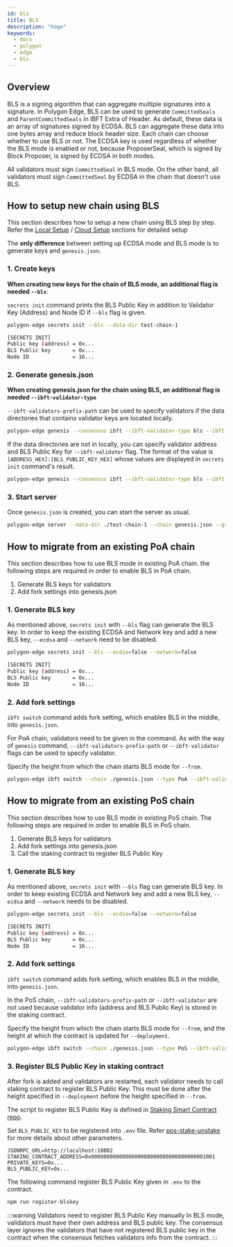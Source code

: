 ```yaml
---
id: bls
title: BLS
description: "hoge"
keywords:
  - docs
  - polygon
  - edge
  - bls
---
```


## Overview

BLS is a signing algorithm that can aggregate multiple signatures into a signature. In Polygon Edge, BLS can be used to generate `CommittedSeals` and `ParentCommittedSeals` in IBFT Extra of Header. As default, these data is an array of signatures signed by ECDSA. BLS can aggregate these data into one bytes array and reduce block header size. Each chain can choose whether to use BLS or not. The ECDSA key is used regardless of whether the BLS mode is enabled or not, because ProposerSeal, which is signed by Block Proposer, is signed by ECDSA in both modes.

All validators must sign `CommittedSeal` in BLS mode. On the other hand, all validators must sign `CommittedSeal` by ECDSA in the chain that doesn't use BLS.

## How to setup new chain using BLS

This section describes how to setup a new chain using BLS step by step.
Refer the [Local Setup](/docs/edge/get-started/set-up-ibft-locally)
/ [Cloud Setup](/docs/edge/get-started/set-up-ibft-on-the-cloud) sections for detailed setup

The **only difference** between setting up ECDSA mode and BLS mode is to generate keys and `genesis.json`.

### 1. Create keys

**When creating new keys for the chain of BLS mode, an additional flag is needed `--bls`**:

`secrets init` command prints the BLS Public Key in addition to Validator Key (Address) and Node ID if `--bls` flag is given.

```bash
polygon-edge secrets init --bls --data-dir test-chain-1

[SECRETS INIT]
Public key (address) = 0x...
BLS Public key       = 0x...
Node ID              = 16...
```

### 2. Generate genesis.json

**When creating genesis.json for the chain using BLS, an additional flag is needed `--ibft-validator-type`**

`--ibft-validators-prefix-path` can be used to specify validators if the data directories that contains validator keys are located locally.

```bash
polygon-edge genesis --consensus ibft --ibft-validator-type bls --ibft-validators-prefix-path test-chain- --bootnode /ip4/127.0.0.1/tcp/10001/p2p/[NODE_ID_1] 
```

If the data directories are not in locally, you can specify validator address and BLS Public Key for `--ibft-validator` flag. The format of the value is `[ADDRESS_HEX]:[BLS_PUBLIC_KEY_HEX]` whose values are displayed in `secrets init` command's result.

```bash
polygon-edge genesis --consensus ibft --ibft-validator-type bls --ibft-validator [VALIDATOR_ADDRESS]:[VALIDATOR_BLS_PUBLIC_KEY] test-chain- --bootnode /ip4/127.0.0.1/tcp/10001/p2p/[NODE_ID]
```

### 3. Start server

Once `genesis.json` is created, you can start the server as usual.

```bash
polygon-edge server --data-dir ./test-chain-1 --chain genesis.json --grpc-address :10000 --libp2p :10001 --jsonrpc :10002 --seal
```

## How to migrate from an existing PoA chain

This section describes how to use BLS mode in existing PoA chain.
the following steps are required in order to enable BLS in PoA chain.

1. Generate BLS keys for validators
2. Add fork settings into genesis.json

### 1. Generate BLS key

As mentioned above, `secrets init` with `--bls` flag can generate the BLS key. In order to keep the existing ECDSA and Network key and add a new BLS key, `--ecdsa` and `--network` need to be disabled.

```bash
polygon-edge secrets init --bls --ecdsa=false --network=false

[SECRETS INIT]
Public key (address) = 0x...
BLS Public key       = 0x...
Node ID              = 16...
```

### 2. Add fork settings

`ibft switch` command adds fork setting, which enables BLS in the middle, into `genesis.json`.

For PoA chain, validators need to be given in the command. As with the way of `genesis` command, `--ibft-validators-prefix-path` or `--ibft-validator` flags can be used to specify validator.

Specify the height from which the chain starts BLS mode for `--from`.

```bash
polygon-edge ibft switch --chain ./genesis.json --type PoA --ibft-validator-type bls --ibft-validators-prefix-path test-chain- --from 100
```

## How to migrate from an existing PoS chain

This section describes how to use BLS mode in existing PoS chain.
The following steps are required in order to enable BLS in PoS chain.

1. Generate BLS keys for validators
2. Add fork settings into genesis.json
3. Call the staking contract to register BLS Public Key

### 1. Generate BLS key

As mentioned above, `secrets init` with `--bls` flag can generate BLS key. In order to keep existing ECDSA and Network key and add a new BLS key, `--ecdsa` and `--network` needs to be disabled.

```bash
polygon-edge secrets init --bls --ecdsa=false --network=false

[SECRETS INIT]
Public key (address) = 0x...
BLS Public key       = 0x...
Node ID              = 16...
```

### 2. Add fork settings

`ibft switch` command adds fork setting, which enables BLS in the middle, into `genesis.json`.

In the PoS chain, `--ibft-validators-prefix-path` or `--ibft-validator` are not used because validator info (address and BLS Public Key) is stored in the staking contract.

Specify the height from which the chain starts BLS mode for `--from`, and the height at which the contract is updated for `--deployment`.

```bash
polygon-edge ibft switch --chain ./genesis.json --type PoS --ibft-validator-type bls --deployment 50 --from 200
```

### 3. Register BLS Public Key in staking contract

After fork is added and validators are restarted, each validator needs to call staking contract to register BLS Public Key. This must be done after the height specified in `--deployment` before the height specified in `--from`.

The script to register BLS Public Key is defined in [Staking Smart Contract repo](https://github.com/0xPolygon/staking-contracts). 

Set `BLS_PUBLIC_KEY` to be registered into `.env` file. Refer [pos-stake-unstake](/docs/edge/consensus/pos-stake-unstake#setting-up-the-provided-helper-scripts) for more details about other parameters.

```env
JSONRPC_URL=http://localhost:10002
STAKING_CONTRACT_ADDRESS=0x0000000000000000000000000000000000001001
PRIVATE_KEYS=0x...
BLS_PUBLIC_KEY=0x...
```

The following command register BLS Public Key given in `.env` to the contract.

```bash
npm run register-blskey
```

:::warning Validators need to register BLS Public Key manually
In BLS mode, validators must have their own address and BLS public key. The consensus layer ignores the validators that have not registered BLS public key in the contract when the consensus fetches validators info from the contract.
:::